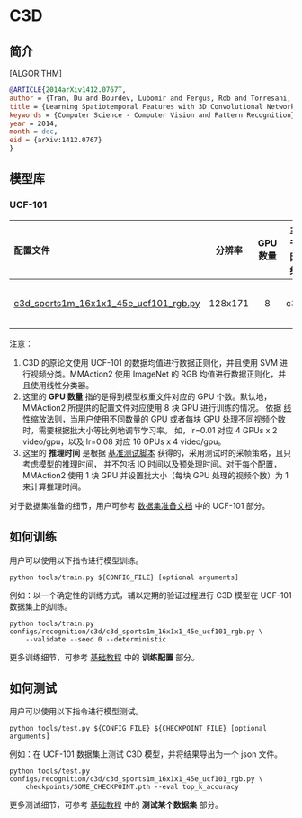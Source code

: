 # C3D

## 简介

[ALGORITHM]

```BibTeX
@ARTICLE{2014arXiv1412.0767T,
author = {Tran, Du and Bourdev, Lubomir and Fergus, Rob and Torresani, Lorenzo and Paluri, Manohar},
title = {Learning Spatiotemporal Features with 3D Convolutional Networks},
keywords = {Computer Science - Computer Vision and Pattern Recognition},
year = 2014,
month = dec,
eid = {arXiv:1412.0767}
}
```

## 模型库

### UCF-101

| 配置文件 | 分辨率 | GPU 数量 | 主干网络 | 预训练 | top1 准确率 | top5 准确率 | 测试方案| 推理时间 (video/s)  | GPU 显存占用 (M) | ckpt | log | json |
|:--|:--:|:--:|:--:|:--:|:--:|:--:|:--:|:--:|:--:|:--:|:--:|:--:|
|[c3d_sports1m_16x1x1_45e_ucf101_rgb.py](/configs/recognition/c3d/c3d_sports1m_16x1x1_45e_ucf101_rgb.py)|128x171|8| c3d | sports1m | 83.27 | 95.90 | 10 clips x 1 crop | x | 6053 | [ckpt](https://download.openmmlab.com/mmaction/recognition/c3d/c3d_sports1m_16x1x1_45e_ucf101_rgb/c3d_sports1m_16x1x1_45e_ucf101_rgb_20201021-26655025.pth)|[log](https://download.openmmlab.com/mmaction/recognition/c3d/c3d_sports1m_16x1x1_45e_ucf101_rgb/20201021_140429.log)|[json](https://download.openmmlab.com/mmaction/recognition/c3d/c3d_sports1m_16x1x1_45e_ucf101_rgb/20201021_140429.log.json)|

注意：

1. C3D 的原论文使用 UCF-101 的数据均值进行数据正则化，并且使用 SVM 进行视频分类。MMAction2 使用 ImageNet 的 RGB 均值进行数据正则化，并且使用线性分类器。
2. 这里的 **GPU 数量** 指的是得到模型权重文件对应的 GPU 个数。默认地，MMAction2 所提供的配置文件对应使用 8 块 GPU 进行训练的情况。
   依据 [线性缩放法则](https://arxiv.org/abs/1706.02677)，当用户使用不同数量的 GPU 或者每块 GPU 处理不同视频个数时，需要根据批大小等比例地调节学习率。
   如，lr=0.01 对应 4 GPUs x 2 video/gpu，以及 lr=0.08 对应 16 GPUs x 4 video/gpu。
3. 这里的 **推理时间** 是根据 [基准测试脚本](/tools/analysis/benchmark.py) 获得的，采用测试时的采帧策略，且只考虑模型的推理时间，
   并不包括 IO 时间以及预处理时间。对于每个配置，MMAction2 使用 1 块 GPU 并设置批大小（每块 GPU 处理的视频个数）为 1 来计算推理时间。

对于数据集准备的细节，用户可参考 [数据集准备文档](/docs_zh_CN/data_preparation.md) 中的 UCF-101 部分。

## 如何训练

用户可以使用以下指令进行模型训练。

```shell
python tools/train.py ${CONFIG_FILE} [optional arguments]
```

例如：以一个确定性的训练方式，辅以定期的验证过程进行 C3D 模型在 UCF-101 数据集上的训练。

```shell
python tools/train.py configs/recognition/c3d/c3d_sports1m_16x1x1_45e_ucf101_rgb.py \
    --validate --seed 0 --deterministic
```

更多训练细节，可参考 [基础教程](/docs_zh_CN/getting_started.md#训练配置) 中的 **训练配置** 部分。

## 如何测试

用户可以使用以下指令进行模型测试。

```shell
python tools/test.py ${CONFIG_FILE} ${CHECKPOINT_FILE} [optional arguments]
```

例如：在 UCF-101 数据集上测试 C3D 模型，并将结果导出为一个 json 文件。

```shell
python tools/test.py configs/recognition/c3d/c3d_sports1m_16x1x1_45e_ucf101_rgb.py \
    checkpoints/SOME_CHECKPOINT.pth --eval top_k_accuracy
```

更多测试细节，可参考 [基础教程](/docs_zh_CN/getting_started.md#测试某个数据集) 中的 **测试某个数据集** 部分。
